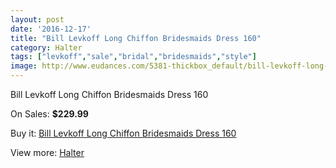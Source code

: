 ```yaml
---
layout: post
date: '2016-12-17'
title: "Bill Levkoff Long Chiffon Bridesmaids Dress 160"
category: Halter
tags: ["levkoff","sale","bridal","bridesmaids","style"]
image: http://www.eudances.com/5381-thickbox_default/bill-levkoff-long-chiffon-bridesmaids-dress-160.jpg
---
```

Bill Levkoff Long Chiffon Bridesmaids Dress 160

On Sales: **$229.99**
<a href="https://www.eudances.com/en/halter/1833-bill-levkoff-long-chiffon-bridesmaids-dress-160.html"><amp-img layout="responsive" width="600" height="600" src="//www.eudances.com/5381-thickbox_default/bill-levkoff-long-chiffon-bridesmaids-dress-160.jpg" alt="Bill Levkoff Long Chiffon Bridesmaids Dress 160 0" /></a>

Buy it: [Bill Levkoff Long Chiffon Bridesmaids Dress 160](https://www.eudances.com/en/halter/1833-bill-levkoff-long-chiffon-bridesmaids-dress-160.html "Bill Levkoff Long Chiffon Bridesmaids Dress 160")

View more: [Halter](https://www.eudances.com/en/19-halter "Halter")